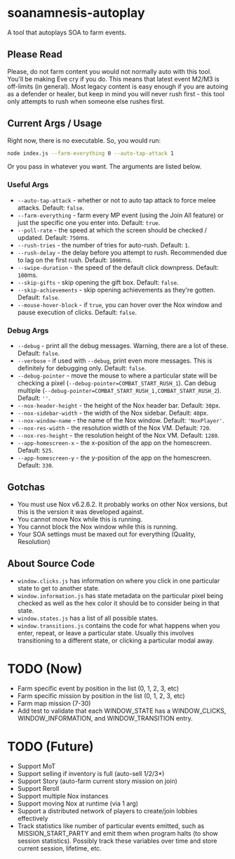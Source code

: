 # soanamnesis-autoplay

A tool that autoplays SOA to farm events.

## Please Read

Please, do not farm content you would not normally auto with this tool. You'll be making Eve cry if you do. This means that latest event M2/M3 is off-limits (in general). Most legacy content is easy enough if you are autoing as a defender or healer, but keep in mind you will never rush first - this tool only attempts to rush when someone else rushes first.

## Current Args / Usage

Right now, there is no executable. So, you would run:

```sh
node index.js --farm-everything 0 --auto-tap-attack 1
```

Or you pass in whatever you want. The arguments are listed below.

### Useful Args

* `--auto-tap-attack` - whether or not to auto tap attack to force melee attacks. Default: `false`.
* `--farm-everything` - farm every MP event (using the Join All feature) or just the specific one you enter into. Default: `true`.
* `--poll-rate` - the speed at which the screen should be checked / updated. Default: `750`ms.
* `--rush-tries` - the number of tries for auto-rush. Default: `1`.
* `--rush-delay` - the delay before you attempt to rush. Recommended due to lag on the first rush. Default: `1000`ms.
* `--swipe-duration` - the speed of the default click downpress. Default: `100`ms.
* `--skip-gifts` - skip opening the gift box. Default: `false`.
* `--skip-achievements` - skip opening achievements as they're gotten. Default: `false`.
* `--mouse-hover-block` - if `true`, you can hover over the Nox window and pause execution of clicks. Default: `false`.

### Debug Args

* `--debug` - print all the debug messages. Warning, there are a lot of these. Default: `false`.
* `--verbose` - if used with `--debug`, print even more messages. This is definitely for debugging only. Default: `false`.
* `--debug-pointer` - move the mouse to where a particular state will be checking a pixel (`--debug-pointer=COMBAT_START_RUSH_1`). Can debug multiple (`--debug-pointer=COMBAT_START_RUSH_1,COMBAT_START_RUSH_2`). Default: `''`.
* `--nox-header-height` - the height of the Nox header bar. Default: `30`px.
* `--nox-sidebar-width` - the width of the Nox sidebar. Default: `40`px.
* `--nox-window-name` - the name of the Nox window. Default: `'NoxPlayer'`.
* `--nox-res-width` - the resolution width of the Nox VM. Default: `720`.
* `--nox-res-height` - the resolution height of the Nox VM. Default: `1280`.
* `--app-homescreen-x` - the x-position of the app on the homescreen. Default: `525`.
* `--app-homescreen-y` - the y-position of the app on the homescreen. Default: `330`.

## Gotchas

* You must use Nox v6.2.6.2. It probably works on other Nox versions, but this is the version it was developed against.
* You cannot move Nox while this is running.
* You cannot block the Nox window while this is running.
* Your SOA settings must be maxed out for everything (Quality, Resolution)

## About Source Code

* `window.clicks.js` has information on where you click in one particular state to get to another state.
* `window.information.js` has state metadata on the particular pixel being checked as well as the hex color it should be to consider being in that state.
* `window.states.js` has a list of all possible states.
* `window.transitions.js` contains the code for what happens when you enter, repeat, or leave a particular state. Usually this involves transitioning to a different state, or clicking a particular modal away.

# TODO (Now)

* Farm specific event by position in the list (0, 1, 2, 3, etc)
* Farm specific mission by position in the list (0, 1, 2, 3, etc)
* Farm map mission (7-30)
* Add test to validate that each WINDOW_STATE has a WINDOW_CLICKS, WINDOW_INFORMATION, and WINDOW_TRANSITION entry.

# TODO (Future)

* Support MoT
* Support selling if inventory is full (auto-sell 1/2/3*)
* Support Story (auto-farm current story mission on join)
* Support Reroll
* Support multiple Nox instances
* Support moving Nox at runtime (via 1 arg)
* Support a distributed network of players to create/join lobbies effectively
* Track statistics like number of particular events emitted, such as MISSION_START_PARTY and emit them when program halts (to show session statistics). Possibly track these variables over time and store current session, lifetime, etc.